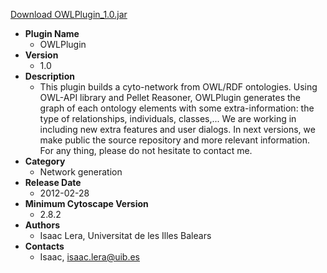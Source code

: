 <a href="OWLPlugin_1.0.jar">Download OWLPlugin_1.0.jar</a>

* __Plugin Name__
  * OWLPlugin
* __Version__
  * 1.0
* __Description__
  * This plugin builds a cyto-network from OWL/RDF ontologies. Using OWL-API library and Pellet Reasoner, OWLPlugin generates the graph of each ontology elements with some extra-information: the type of relationships, individuals, classes,...
We are working in including new extra features and user dialogs.
In next versions, we make public the source repository and more relevant information.
For any thing, please do not hesitate to contact me.
* __Category__
  * Network generation
* __Release Date__
  * 2012-02-28
* __Minimum Cytoscape Version__
  * 2.8.2
* __Authors__
  * Isaac Lera, Universitat de les Illes Balears
* __Contacts__
  * Isaac, isaac.lera@uib.es
